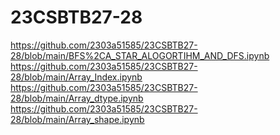 # 23CSBTB27-28
https://github.com/2303a51585/23CSBTB27-28/blob/main/BFS%2CA_STAR_ALOGORTIHM_AND_DFS.ipynb
https://github.com/2303a51585/23CSBTB27-28/blob/main/Array_Index.ipynb
https://github.com/2303a51585/23CSBTB27-28/blob/main/Array_dtype.ipynb
https://github.com/2303a51585/23CSBTB27-28/blob/main/Array_shape.ipynb
